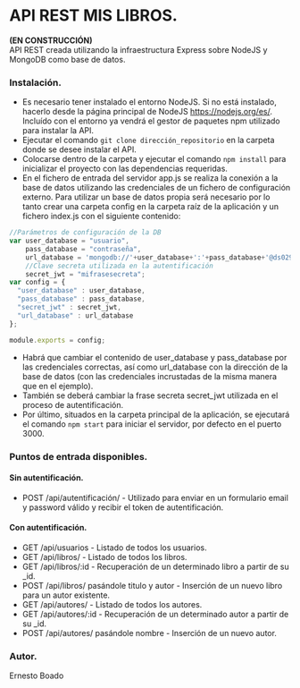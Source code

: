 # API REST MIS LIBROS.

<strong>(EN CONSTRUCCIÓN)</strong><br>
API REST creada utilizando la infraestructura Express sobre NodeJS y MongoDB como base de datos.

### Instalación.

* Es necesario tener instalado el entorno NodeJS. Si no está instalado, hacerlo desde la página principal de NodeJS https://nodejs.org/es/.
Incluído con el entorno ya vendrá el gestor de paquetes npm utilizado para instalar la API.
* Ejecutar el comando ```git clone dirección_repositorio``` en la carpeta donde se desee instalar el API.
* Colocarse dentro de la carpeta y ejecutar el comando ```npm install``` para inicializar el proyecto con las dependencias requeridas.
* En el fichero de entrada del servidor app.js se realiza la conexión a la base de datos utilizando las credenciales de un fichero de configuración externo. Para utilizar un base de datos propia será necesario por lo tanto crear una carpeta config en la carpeta raíz de la aplicación y un fichero index.js con el siguiente contenido:<br>
```javascript 
//Parámetros de configuración de la DB
var user_database = "usuario",
    pass_database = "contraseña",
    url_database = 'mongodb://'+user_database+':'+pass_database+'@ds029715.mlab.com:29715/mislibrosdb',
    //Clave secreta utilizada en la autentificación
    secret_jwt = "mifrasesecreta";
var config = {
  "user_database" : user_database,
  "pass_database" : pass_database,
  "secret_jwt" : secret_jwt,
  "url_database" : url_database
};

module.exports = config;
```
* Habrá que cambiar el contenido de user_database y pass_database por las credenciales correctas, así como url_database con la dirección de la base de datos (con las credenciales incrustadas de la misma manera que en el ejemplo).
* También se deberá cambiar la frase secreta secret_jwt utilizada en el proceso de autentificación.
* Por último, situados en la carpeta principal de la aplicación, se ejecutará el comando ```npm start``` para iniciar el servidor, por defecto en el puerto 3000.

### Puntos de entrada disponibles.

#### Sin autentificación.
* POST /api/autentificación/ - Utilizado para enviar en un formulario email y password válido y recibir el token de autentificación.

#### Con autentificación.
* GET /api/usuarios - Listado de todos los usuarios.
* GET /api/libros/ - Listado de todos los libros.
* GET /api/libros/:id - Recuperación de un determinado libro a partir de su _id.
* POST /api/libros/ pasándole titulo y autor - Inserción de un nuevo libro para un autor existente.
* GET /api/autores/ - Listado de todos los autores.
* GET /api/autores/:id - Recuperación de un determinado autor a partir de su _id.
* POST /api/autores/ pasándole nombre - Inserción de un nuevo autor.

### Autor.
Ernesto Boado